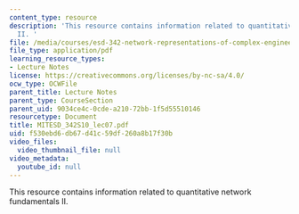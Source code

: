 ```yaml
---
content_type: resource
description: 'This resource contains information related to quantitative network fundamentals
  II. '
file: /media/courses/esd-342-network-representations-of-complex-engineering-systems-spring-2010/f530ebd6db67d41c59df260a8b17f30b_MITESD_342S10_lec07.pdf
file_type: application/pdf
learning_resource_types:
- Lecture Notes
license: https://creativecommons.org/licenses/by-nc-sa/4.0/
ocw_type: OCWFile
parent_title: Lecture Notes
parent_type: CourseSection
parent_uid: 9034ce4c-0cde-a210-72bb-1f5d55510146
resourcetype: Document
title: MITESD_342S10_lec07.pdf
uid: f530ebd6-db67-d41c-59df-260a8b17f30b
video_files:
  video_thumbnail_file: null
video_metadata:
  youtube_id: null
---
```

This resource contains information related to quantitative network fundamentals II. 